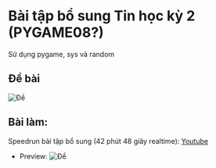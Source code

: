 
# Bài tập bổ sung Tin học kỳ 2 (PYGAME08?)

Sử dụng pygame, sys và random

## Đề bài
![Đề](https://i.ibb.co/xYTT3Q8/game.gif)

## Bài làm:

Speedrun bài tập bổ sung (42 phút 48 giây realtime): [Youtube](https://youtu.be/SsqNVfVVAng)
- Preview:
![Đề](https://i.ibb.co/0rbBp3P/image.png)

